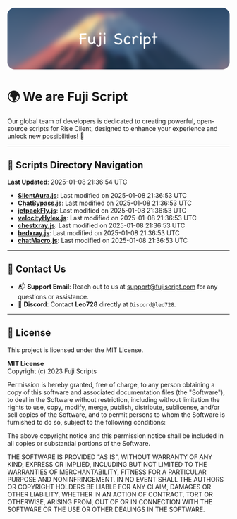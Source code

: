 ![Banner](.github/b.webp)

# 🌍 **We are Fuji Script**

Our global team of developers is dedicated to creating powerful, open-source scripts for Rise Client, designed to enhance your experience and unlock new possibilities! 🌟

---
<!-- SCRIPTS_NAVIGATION_START -->
## 📂 **Scripts Directory Navigation**

**Last Updated**: 2025-01-08 21:36:54 UTC

- **[SilentAura.js](scripts/SilentAura.js)**: Last modified on 2025-01-08 21:36:53 UTC
- **[ChatBypass.js](scripts/ChatBypass.js)**: Last modified on 2025-01-08 21:36:53 UTC
- **[jetpackFly.js](scripts/jetpackFly.js)**: Last modified on 2025-01-08 21:36:53 UTC
- **[velocityHylex.js](scripts/velocityHylex.js)**: Last modified on 2025-01-08 21:36:53 UTC
- **[chestxray.js](scripts/chestxray.js)**: Last modified on 2025-01-08 21:36:53 UTC
- **[bedxray.js](scripts/bedxray.js)**: Last modified on 2025-01-08 21:36:53 UTC
- **[chatMacro.js](scripts/chatMacro.js)**: Last modified on 2025-01-08 21:36:53 UTC

<!-- SCRIPTS_NAVIGATION_END -->

---

## 💬 **Contact Us**  
- 📬 **Support Email**: Reach out to us at [support@fujiscript.com](mailto:support@fujiscript.com) for any questions or assistance.  
- 💬 **Discord**: Contact **Leo728** directly at `Discord@leo728`.

---

## 📜 **License**

This project is licensed under the MIT License.  

**MIT License**  
Copyright (c) 2023 Fuji Scripts  

Permission is hereby granted, free of charge, to any person obtaining a copy of this software and associated documentation files (the "Software"), to deal in the Software without restriction, including without limitation the rights to use, copy, modify, merge, publish, distribute, sublicense, and/or sell copies of the Software, and to permit persons to whom the Software is furnished to do so, subject to the following conditions:  

The above copyright notice and this permission notice shall be included in all copies or substantial portions of the Software.  

THE SOFTWARE IS PROVIDED "AS IS", WITHOUT WARRANTY OF ANY KIND, EXPRESS OR IMPLIED, INCLUDING BUT NOT LIMITED TO THE WARRANTIES OF MERCHANTABILITY, FITNESS FOR A PARTICULAR PURPOSE AND NONINFRINGEMENT. IN NO EVENT SHALL THE AUTHORS OR COPYRIGHT HOLDERS BE LIABLE FOR ANY CLAIM, DAMAGES OR OTHER LIABILITY, WHETHER IN AN ACTION OF CONTRACT, TORT OR OTHERWISE, ARISING FROM, OUT OF OR IN CONNECTION WITH THE SOFTWARE OR THE USE OR OTHER DEALINGS IN THE SOFTWARE.  
